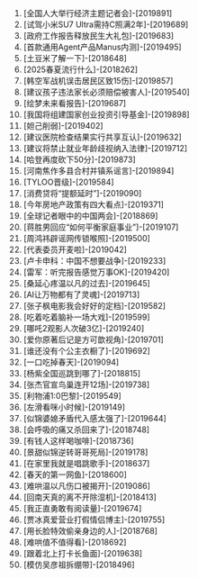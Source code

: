 
1. [全国人大举行经济主题记者会]-[2019891]
1. [试驾小米SU7 Ultra需持C照满2年]-[2019689]
1. [政府工作报告释放民生大礼包]-[2019683]
1. [首款通用Agent产品Manus内测]-[2019495]
1. [土豆米了解一下]-[2018648]
1. [2025春夏流行什么]-[2018262]
1. [韩空军战机误击居民区致15伤]-[2019857]
1. [建议孩子违法家长必须赔偿被害人]-[2019540]
1. [绘梦未来看报告]-[2019687]
1. [我国将组建国家创业投资引导基金]-[2019898]
1. [妲己削弱]-[2019402]
1. [建议医院检查结果实行共享互认]-[2019632]
1. [建议将禁止就业年龄歧视纳入法律]-[2019712]
1. [哈登再度砍下50分]-[2019873]
1. [河南焦作多县合村并镇系谣言]-[2019894]
1. [TYLOO晋级]-[2019584]
1. [消费贷将“提额延时”]-[2019090]
1. [今年房地产政策有四大看点]-[2019371]
1. [全球记者眼中的中国两会]-[2018869]
1. [蒋胜男回应“如何平衡家庭事业”]-[2019107]
1. [周鸿祎辟谣网传锁喉照]-[2019500]
1. [代表委员开麦啦]-[2019042]
1. [卢卡申科：中国不想要战争]-[2019233]
1. [雷军：听完报告感觉万事OK]-[2019420]
1. [桑延心疼温以凡的过去]-[2019645]
1. [AI让万物都有了灵魂]-[2019713]
1. [张子枫电影我会好好的定档]-[2019582]
1. [吃着吃着脑补一场大戏]-[2019599]
1. [哪吒2观影人次破3亿]-[2019240]
1. [爱你原著后记是方可歆视角]-[2019701]
1. [谁还没有个公主衣橱了]-[2019692]
1. [一口吃掉春天]-[2019094]
1. [杨紫全国巡跳到哪了]-[2018815]
1. [张杰官宣鸟巢连开12场]-[2019738]
1. [利物浦1:0巴黎]-[2019549]
1. [左滑看咪小时候]-[2019149]
1. [似锦婆媳矛盾代入感太强了]-[2019644]
1. [会呼吸的痛又杀回来了]-[2018748]
1. [有钱人这样喝咖啡]-[2018736]
1. [景甜似锦逆转哥哥死局]-[2019178]
1. [在家里我就是唱跳歌手]-[2018637]
1. [春天的第一网鱼]-[2018600]
1. [难哄温以凡伤口被揭开]-[2019086]
1. [回南天真的离不开除湿机]-[2018413]
1. [我正直勇敢有阅读量]-[2019674]
1. [贾冰真爱营业打假情侣博主]-[2019755]
1. [用长脸特效偷亲身边的人]-[2018768]
1. [难哄值不值得看]-[2018692]
1. [跟着北上打卡长鱼面]-[2019638]
1. [模仿吴彦祖拆绷带]-[2018496]